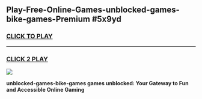 
## Play-Free-Online-Games-unblocked-games-bike-games-Premium #5x9yd
<h3>
<a href="https://premium.freeplayer.one?title=unblocked-games-bike-games&ref=8M">CLICK TO PLAY</a></h3>
<hr>

<h3>
<a href="https://premium.freeplayer.one?title=unblocked-games-bike-games&ref=8M">CLICK 2 PLAY</a>
  
</h3>

<a href="https://premium.freeplayer.one?title=unblocked-games-bike-games&ref=8M"><img src="https://clearcache.store/games.png"></a>


**unblocked-games-bike-games games unblocked: Your Gateway to Fun and Accessible Online Gaming**
